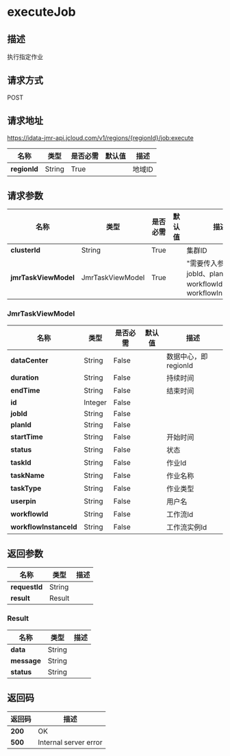# executeJob


## 描述
执行指定作业

## 请求方式
POST

## 请求地址
https://idata-jmr-api.jcloud.com/v1/regions/{regionId}/job:execute

|名称|类型|是否必需|默认值|描述|
|---|---|---|---|---|
|**regionId**|String|True| |地域ID|

## 请求参数
|名称|类型|是否必需|默认值|描述|
|---|---|---|---|---|
|**clusterId**|String|True| |集群ID|
|**jmrTaskViewModel**|JmrTaskViewModel|True| |"需要传入参数: jobId、planId、workflowId、workflowInstanceId"<br>|

### JmrTaskViewModel
|名称|类型|是否必需|默认值|描述|
|---|---|---|---|---|
|**dataCenter**|String|False| |数据中心，即regionId|
|**duration**|String|False| |持续时间|
|**endTime**|String|False| |结束时间|
|**id**|Integer|False| | |
|**jobId**|String|False| | |
|**planId**|String|False| | |
|**startTime**|String|False| |开始时间|
|**status**|String|False| |状态|
|**taskId**|String|False| |作业Id|
|**taskName**|String|False| |作业名称|
|**taskType**|String|False| |作业类型|
|**userpin**|String|False| |用户名|
|**workflowId**|String|False| |工作流Id|
|**workflowInstanceId**|String|False| |工作流实例Id|

## 返回参数
|名称|类型|描述|
|---|---|---|
|**requestId**|String| |
|**result**|Result| |


### Result
|名称|类型|描述|
|---|---|---|
|**data**|String| |
|**message**|String| |
|**status**|String| |

## 返回码
|返回码|描述|
|---|---|
|**200**|OK|
|**500**|Internal server error|
